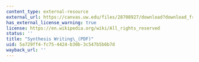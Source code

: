 ```yaml
---
content_type: external-resource
external_url: https://canvas.uw.edu/files/28708927/download?download_frd=1
has_external_license_warning: true
license: https://en.wikipedia.org/wiki/All_rights_reserved
status: ''
title: "Synthesis Writing\_(PDF)"
uid: 5a729ff4-fc75-4424-b30b-3c547b5b6b7d
wayback_url: ''
---
```

